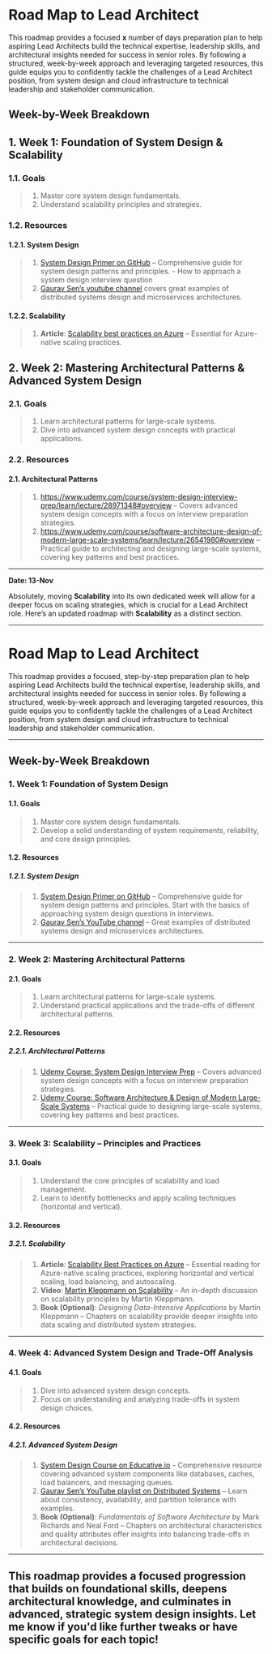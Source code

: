 # Road Map to Lead Architect

This roadmap provides a focused **x** number of days preparation plan to help aspiring Lead Architects build the technical expertise, leadership skills, and architectural insights needed for success in senior roles. By following a structured, week-by-week approach and leveraging targeted resources, this guide equips you to confidently tackle the challenges of a Lead Architect position, from system design and cloud infrastructure to technical leadership and stakeholder communication.

## Week-by-Week Breakdown

## 1. Week 1: Foundation of System Design & Scalability

### 1.1. Goals

> 1. Master core system design fundamentals.
> 1. Understand scalability principles and strategies.

### 1.2. Resources

#### 1.2.1. System Design

> 1. [System Design Primer on GitHub](https://github.com/donnemartin/system-design-primer) – Comprehensive guide for system design patterns and principles. - How to approach a system design interview question
> 1. [Gaurav Sen’s youtube channel](https://www.youtube.com/@gkcs/playlists) covers great examples of distributed systems design and microservices architectures.

#### 1.2.2. Scalability

> 1. **Article**: [Scalability best practices on Azure](https://learn.microsoft.com/en-us/azure/architecture/framework/scalability) – Essential for Azure-native scaling practices.

## 2. Week 2: Mastering Architectural Patterns & Advanced System Design

### 2.1. Goals

> 1. Learn architectural patterns for large-scale systems.
> 1. Dive into advanced system design concepts with practical applications.

### 2.2. Resources

#### 2.1. Architectural Patterns

> 1. <https://www.udemy.com/course/system-design-interview-prep/learn/lecture/28971348#overview> – Covers advanced system design concepts with a focus on interview preparation strategies.
> 1. <https://www.udemy.com/course/software-architecture-design-of-modern-large-scale-systems/learn/lecture/26541980#overview> – Practical guide to architecting and designing large-scale systems, covering key patterns and best practices.

---

**Date: 13-Nov**

Absolutely, moving **Scalability** into its own dedicated week will allow for a deeper focus on scaling strategies, which is crucial for a Lead Architect role. Here’s an updated roadmap with **Scalability** as a distinct section.

---

# Road Map to Lead Architect

This roadmap provides a focused, step-by-step preparation plan to help aspiring Lead Architects build the technical expertise, leadership skills, and architectural insights needed for success in senior roles. By following a structured, week-by-week approach and leveraging targeted resources, this guide equips you to confidently tackle the challenges of a Lead Architect position, from system design and cloud infrastructure to technical leadership and stakeholder communication.

---

## Week-by-Week Breakdown

### 1. Week 1: Foundation of System Design

#### 1.1. Goals

> 1. Master core system design fundamentals.
> 1. Develop a solid understanding of system requirements, reliability, and core design principles.

#### 1.2. Resources

##### 1.2.1. System Design

> 1. [System Design Primer on GitHub](https://github.com/donnemartin/system-design-primer) – Comprehensive guide for system design patterns and principles. Start with the basics of approaching system design questions in interviews.
> 1. [Gaurav Sen’s YouTube channel](https://www.youtube.com/@gkcs/playlists) – Great examples of distributed systems design and microservices architectures.

---

### 2. Week 2: Mastering Architectural Patterns

#### 2.1. Goals

> 1. Learn architectural patterns for large-scale systems.
> 1. Understand practical applications and the trade-offs of different architectural patterns.

#### 2.2. Resources

##### 2.2.1. Architectural Patterns

> 1. [Udemy Course: System Design Interview Prep](https://www.udemy.com/course/system-design-interview-prep/learn/lecture/28971348#overview) – Covers advanced system design concepts with a focus on interview preparation strategies.
> 1. [Udemy Course: Software Architecture & Design of Modern Large-Scale Systems](https://www.udemy.com/course/software-architecture-design-of-modern-large-scale-systems/learn/lecture/26541980#overview) – Practical guide to designing large-scale systems, covering key patterns and best practices.

---

### 3. Week 3: Scalability – Principles and Practices

#### 3.1. Goals

> 1. Understand the core principles of scalability and load management.
> 1. Learn to identify bottlenecks and apply scaling techniques (horizontal and vertical).

#### 3.2. Resources

##### 3.2.1. Scalability

> 1. **Article**: [Scalability Best Practices on Azure](https://learn.microsoft.com/en-us/azure/architecture/framework/scalability) – Essential reading for Azure-native scaling practices, exploring horizontal and vertical scaling, load balancing, and autoscaling.
> 1. **Video**: [Martin Kleppmann on Scalability](https://www.youtube.com/watch?v=-pQu92FT0b0) – An in-depth discussion on scalability principles by Martin Kleppmann.
> 1. **Book (Optional)**: *Designing Data-Intensive Applications* by Martin Kleppmann – Chapters on scalability provide deeper insights into data scaling and distributed system strategies.

---

### 4. Week 4: Advanced System Design and Trade-Off Analysis

#### 4.1. Goals

> 1. Dive into advanced system design concepts.
> 1. Focus on understanding and analyzing trade-offs in system design choices.

#### 4.2. Resources

##### 4.2.1. Advanced System Design

> 1. [System Design Course on Educative.io](https://www.educative.io/courses/grokking-the-system-design-interview) – Comprehensive resource covering advanced system components like databases, caches, load balancers, and messaging queues.
> 1. [Gaurav Sen’s YouTube playlist on Distributed Systems](https://www.youtube.com/@gkcs/playlists) – Learn about consistency, availability, and partition tolerance with examples.
> 1. **Book (Optional)**: *Fundamentals of Software Architecture* by Mark Richards and Neal Ford – Chapters on architectural characteristics and quality attributes offer insights into balancing trade-offs in architectural decisions.

---

This roadmap provides a focused progression that builds on foundational skills, deepens architectural knowledge, and culminates in advanced, strategic system design insights. Let me know if you'd like further tweaks or have specific goals for each topic!
---

<!--

1. **Week 1: Foundation of Architecture Patterns & System Design**

   - **Goals**: Master core architecture patterns, system design fundamentals, and scalability.
   - **Resources**: - **System Design**: - [System Design Primer on GitHub](https://github.com/donnemartin/system-design-primer) – Comprehensive guide for system design patterns and principles. - **YouTube**: Gaurav Sen’s channel covers great examples of distributed systems design and microservices architectures. - **Architecture Patterns**: - **Book**: _Designing Data-Intensive Applications_ by Martin Kleppmann – Highly recommended for understanding database design, consistency, and fault tolerance. - **Course**: [Microservices with Node JS and React on Udemy](https://www.udemy.com/course/microservices-with-node-js-and-react/) – Excellent course for microservices design principles. - **Scalability**: - **Article**: [Scalability best practices on Azure](https://learn.microsoft.com/en-us/azure/architecture/framework/scalability) – Essential for Azure-native scaling practices.


2. **Week 2: Cloud Architecture, DevOps, and CI/CD**

   - **Goals**: Build expertise in cloud platforms (Azure and others), deployment, and CI/CD pipelines.
   - **Resources**:
     - **Cloud**:
       - **Microsoft Learn**: [Azure Architect Learning Path](https://docs.microsoft.com/en-us/learn/roles/azure-solution-architect) – Free, comprehensive learning paths for Azure architecture.
       - **Course**: _AWS Certified Solutions Architect_ (or Azure equivalent if you have access) – Courses by [A Cloud Guru](https://acloudguru.com/) cover real-world cloud architecture design.
     - **DevOps & CI/CD**:
       - **Book**: _The DevOps Handbook_ by Gene Kim – Excellent resource for DevOps culture and principles.
       - **Platform**: [GitLab CI/CD documentation](https://docs.gitlab.com/ee/ci/) for hands-on CI/CD and DevOps workflows.
     - **YouTube**: _Kubernetes 101_ by Google Cloud Tech – Helps cover containerization and orchestration basics.

3. **Week 3: Data Architecture & Management, Quality Practices**

   - **Goals**: Master SQL/NoSQL databases, data modeling, and quality assurance (TDD/BDD).
   - **Resources**:
     - **Data Architecture**:
       - **Course**: _Data Architecture Foundations_ on Coursera by the University of California, Davis.
       - **Book**: _Database Design and Relational Theory_ by C.J. Date – Excellent for understanding relational data models.
       - **MongoDB University**: [M001 MongoDB Basics](https://university.mongodb.com/courses/M001/about) – Free, beginner-friendly introduction to NoSQL databases.
     - **Quality Assurance**:
       - **Course**: _TDD & BDD with Python_ on Udemy (concepts apply across languages).
       - **Article**: [Testing strategies for cloud-based applications](https://learn.microsoft.com/en-us/azure/architecture/guide/design-principles/testing) on Microsoft Learn.

4. **Week 4: Technical Leadership, Communication, and Soft Skills**
   - **Goals**: Enhance skills in leadership, cross-functional collaboration, stakeholder communication, and problem-solving.
   - **Resources**:
     - **Leadership**:
       - **Book**: _The Phoenix Project_ by Gene Kim – A novel that teaches effective IT and development leadership.
       - **Course**: [Become an Effective Software Engineering Manager on Udemy](https://www.udemy.com/course/become-a-great-software-engineering-manager/) – Focuses on leading teams, strategy, and technical decision-making.
     - **Stakeholder Communication & Strategic Vision**:
       - **Article**: [Technical Communication for Architects](https://martinfowler.com/articles/writing-for-engineers.html) by Martin Fowler.
       - **Book**: _Resilient Management_ by Lara Hogan – Great for understanding effective communication, adaptability, and resilience.
     - **Innovation & Adaptability**:
       - **Podcast**: _Software Engineering Daily_ – Offers discussions on the latest in technology trends, fostering innovation.

---

### Suggested Weekly Schedule

To complete this in 30 days, aim to dedicate **1-2 hours daily** for focused study, along with **additional time on weekends** for hands-on practice or deep dives.

1. **Week 1**:

   - **Days 1-3**: Study system design fundamentals.
   - **Days 4-5**: Cover microservices and monolithic architecture patterns.
   - **Days 6-7**: Explore scalability and distributed systems.

2. **Week 2**:

   - **Days 8-10**: Dive into Azure, with an overview of AWS/GCP.
   - **Days 11-12**: Study DevOps fundamentals.
   - **Days 13-14**: Learn CI/CD tools and best practices.

3. **Week 3**:

   - **Days 15-17**: Study SQL/NoSQL databases and practice data modeling.
   - **Days 18-20**: Work on quality practices, TDD, and BDD.

4. **Week 4**:
   - **Days 21-23**: Develop leadership and stakeholder communication strategies.
   - **Days 24-26**: Review problem-solving techniques and technical decision-making.
   - **Days 27-28**: Practice mock interviews, refining responses to technical and behavioral questions.

### Practice & Mock Interviews

At the end of each week:

- Schedule a **mock interview** session to practice what you’ve learned. We can simulate questions or system design scenarios based on the week’s topics.
- Reflect on the STAR framework for behavioral questions, especially around leadership and decision-making.

By the end of 30 days, you'll be fully prepared across technical, architectural, and soft skills areas for a Lead Architect interview. Let me know if you'd like specific practice questions, or if there's a topic you'd like more hands-on guidance with! -->
